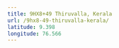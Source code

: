 ```yaml
---
title: 9HX8+49 Thiruvalla, Kerala
url: /9hx8-49-thiruvalla-kerala/
latitude: 9.398
longitude: 76.566
---
```

